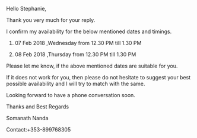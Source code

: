 Hello Stephanie,

Thank you very much for your reply.

I confirm my availability for the below mentioned dates and timings. 

1) 07 Feb 2018 ,Wednesday from 12.30 PM till 1.30 PM

2) 08 Feb 2018 ,Thursday from 12.30 PM till 1.30 PM

Please let me know, if the above mentioned dates are suitable for you. 

If it does not work for you, then please do not hesitate to suggest your best possible availability and I will try to match with the same.

Looking forward to have a phone conversation soon.

Thanks and Best Regards

Somanath Nanda 

Contact:+353-899768305
